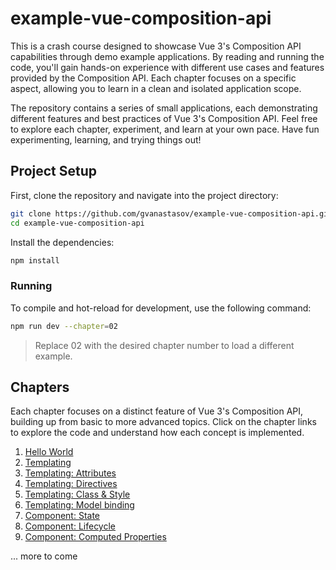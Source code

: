 # example-vue-composition-api

This is a crash course designed to showcase Vue 3's Composition API capabilities through demo example applications. By reading and running the code, you'll gain hands-on experience with different use cases and features provided by the Composition API. Each chapter focuses on a specific aspect, allowing you to learn in a clean and isolated application scope.

The repository contains a series of small applications, each demonstrating different features and best practices of Vue 3's Composition API. Feel free to explore each chapter, experiment, and learn at your own pace. Have fun experimenting, learning, and trying things out!

## Project Setup

First, clone the repository and navigate into the project directory:

```sh
git clone https://github.com/gvanastasov/example-vue-composition-api.git
cd example-vue-composition-api
```

Install the dependencies:

```sh
npm install
```

### Running

To compile and hot-reload for development, use the following command:

```sh
npm run dev --chapter=02
```

> Replace 02 with the desired chapter number to load a different example.

## Chapters

Each chapter focuses on a distinct feature of Vue 3's Composition API, building up from basic to more advanced topics. Click on the chapter links to explore the code and understand how each concept is implemented.

1.  [Hello World](./src/chapter_01/main.ts)
2.  [Templating](./src/chapter_03/App.vue)
3.  [Templating: Attributes](./src/chapter_04/App.vue)
4.  [Templating: Directives](./src/chapter_05/App.vue)
5.  [Templating: Class & Style](./src/chapter_06/App.vue)
6.  [Templating: Model binding](./src/chapter_07/App.vue)
7.  [Component: State](./src/chapter_02/App.vue)
8.  [Component: Lifecycle](./src/chapter_08/App.vue)
9.  [Component: Computed Properties](./src/chapter_10/App.vue)

... more to come
